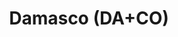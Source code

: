 ---
title: "Damasco (DA+CO)"
url: /caracas/damasco-da-co-av-francisco-de-miranda/
shop: Elektronik
---